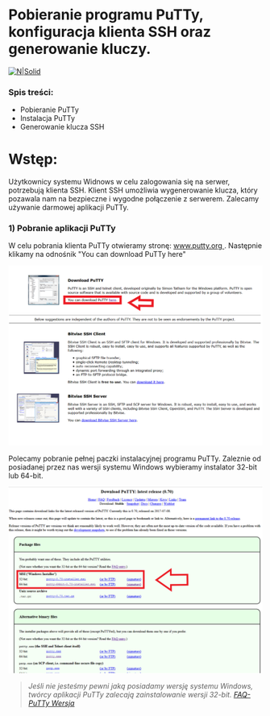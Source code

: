 # Pobieranie programu PuTTy, konfiguracja klienta SSH oraz generowanie kluczy.

[![N|Solid](https://cldup.com/dTxpPi9lDf.thumb.png)](https://nodesource.com/products/nsolid)

### Spis treści:

  - Pobieranie PuTTy
  - Instalacja PuTTy
  - Generowanie klucza SSH
  

# Wstęp:
Użytkownicy systemu Widnows w celu zalogowania się na serwer, potrzebują klienta SSH. Klient SSH umożliwia wygenerowanie klucza, który pozawala nam na bezpieczne i wygodne połączenie z serwerem. Zalecamy używanie darmowej aplikacji PuTTy.

### 1) Pobranie aplikacji PuTTy

W celu pobrania klienta PuTTy otwieramy stronę: [www.putty.org ](http://www.putty.org/). Następnie klikamy na odnośnik "You can download PuTTy here"
 
 ![alt](https://github.com/icin1234/PuTTy/blob/master/putty.PNG?raw=true)

Polecamy pobranie pełnej paczki instalacyjnej programu PuTTy. Zaleznie od posiadanej przez nas wersji systemu Windows wybieramy instalator 32-bit lub 64-bit.

![alt](https://github.com/icin1234/PuTTy/blob/master/putty2.PNG?raw=true)

> *Jeśli nie jesteśmy pewni jaką posiadamy wersję systemu Windows, twórcy aplikacji PuTTy zalecają zainstalowanie wersji 32-bit.
> [FAQ-PuTTy Wersja](https://www.chiark.greenend.org.uk/~sgtatham/putty/faq.html#faq-32bit-64bit)*

